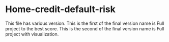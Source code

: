 # Home-credit-default-risk
This file has various version.
This is the first of the final version name is Full project to the best score.<break>
</break>
This is the second of the final version name is Full project with visualization.
